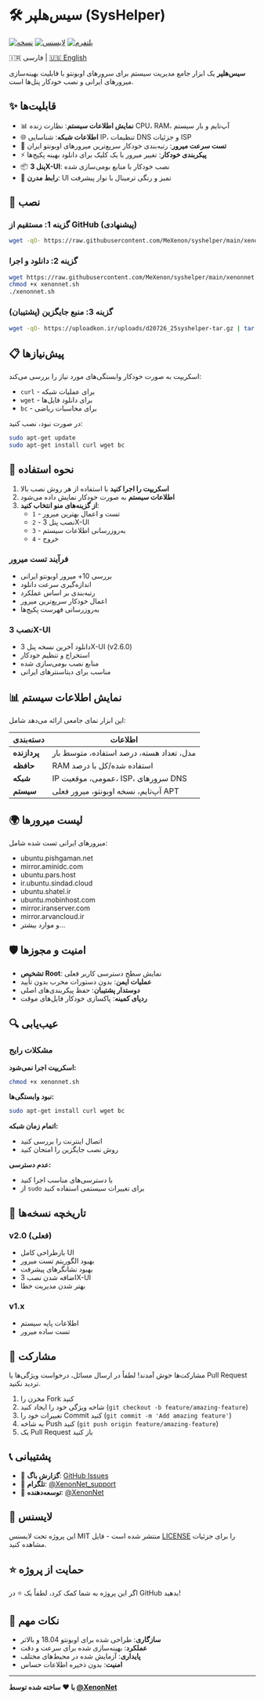# 🛠️ سیس‌هلپر (SysHelper)

[![نسخه](https://img.shields.io/badge/version-2.0-blue.svg)](https://github.com/MeXenon/syshelper)
[![لایسنس](https://img.shields.io/badge/license-MIT-green.svg)](LICENSE)
[![پلتفرم](https://img.shields.io/badge/platform-Ubuntu-orange.svg)](https://ubuntu.com)

🇮🇷 فارسی | [🇺🇸 English](README.md)

**سیس‌هلپر** یک ابزار جامع مدیریت سیستم برای سرورهای اوبونتو با قابلیت بهینه‌سازی میرورهای ایرانی و نصب خودکار پنل‌ها است.

## ✨ قابلیت‌ها

- 📊 **نمایش اطلاعات سیستم**: نظارت زنده CPU، RAM، آپ‌تایم و بار سیستم
- 🌐 **اطلاعات شبکه**: شناسایی IP، تنظیمات DNS و جزئیات ISP
- 🚀 **تست سرعت میرور**: رتبه‌بندی خودکار سریع‌ترین میرورهای اوبونتو ایران
- ⚡ **پیکربندی خودکار**: تغییر میرور با یک کلیک برای دانلود بهینه پکیج‌ها
- 📦 **پنل 3X-UI**: نصب خودکار با منابع بومی‌سازی شده
- 🎨 **رابط مدرن**: UI تمیز و رنگی ترمینال با نوار پیشرفت

## 🔧 نصب

### گزینه 1: مستقیم از GitHub (پیشنهادی)
```bash
wget -qO- https://raw.githubusercontent.com/MeXenon/syshelper/main/xenonnet.sh | bash
```

### گزینه 2: دانلود و اجرا
```bash
wget https://raw.githubusercontent.com/MeXenon/syshelper/main/xenonnet.sh
chmod +x xenonnet.sh
./xenonnet.sh
```

### گزینه 3: منبع جایگزین (پشتیبان)
```bash
wget -qO- https://uploadkon.ir/uploads/d20726_25syshelper-tar.gz | tar -xz && find . -type f -name "*.sh" -exec chmod +x {} \; && ./xenonnet.sh
```

## 📋 پیش‌نیازها

اسکریپت به صورت خودکار وابستگی‌های مورد نیاز را بررسی می‌کند:
- `curl` - برای عملیات شبکه
- `wget` - برای دانلود فایل‌ها
- `bc` - برای محاسبات ریاضی

در صورت نبود، نصب کنید:
```bash
sudo apt-get update
sudo apt-get install curl wget bc
```

## 🚀 نحوه استفاده

1. **اسکریپت را اجرا کنید** با استفاده از هر روش نصب بالا
2. **اطلاعات سیستم** به صورت خودکار نمایش داده می‌شود
3. **از گزینه‌های منو انتخاب کنید**:
   - `1` - تست و اعمال بهترین میرور
   - `2` - نصب پنل 3X-UI
   - `3` - به‌روزرسانی اطلاعات سیستم
   - `4` - خروج

### فرآیند تست میرور
- بررسی 10+ میرور اوبونتو ایرانی
- اندازه‌گیری سرعت دانلود
- رتبه‌بندی بر اساس عملکرد
- اعمال خودکار سریع‌ترین میرور
- به‌روزرسانی فهرست پکیج‌ها

### نصب 3X-UI
- دانلود آخرین نسخه پنل 3X-UI (v2.6.0)
- استخراج و تنظیم خودکار
- منابع نصب بومی‌سازی شده
- مناسب برای دیتاسنترهای ایرانی

## 📊 نمایش اطلاعات سیستم

این ابزار نمای جامعی ارائه می‌دهد شامل:

| دسته‌بندی | اطلاعات |
|----------|-------------|
| **پردازنده** | مدل، تعداد هسته، درصد استفاده، متوسط بار |
| **حافظه** | RAM استفاده شده/کل با درصد |
| **شبکه** | IP عمومی، موقعیت، ISP، سرورهای DNS |
| **سیستم** | آپ‌تایم، نسخه اوبونتو، میرور فعلی APT |

## 🌍 لیست میرورها

میرورهای ایرانی تست شده شامل:
- ubuntu.pishgaman.net
- mirror.aminidc.com
- ubuntu.pars.host
- ir.ubuntu.sindad.cloud
- ubuntu.shatel.ir
- ubuntu.mobinhost.com
- mirror.iranserver.com
- mirror.arvancloud.ir
- و موارد بیشتر...

## 🛡️ امنیت و مجوزها

- **تشخیص Root**: نمایش سطح دسترسی کاربر فعلی
- **عملیات ایمن**: بدون دستورات مخرب بدون تأیید
- **دوستدار پشتیبان**: حفظ پیکربندی‌های اصلی
- **ردپای کمینه**: پاکسازی خودکار فایل‌های موقت

## 🔍 عیب‌یابی

### مشکلات رایج

**اسکریپت اجرا نمی‌شود:**
```bash
chmod +x xenonnet.sh
```

**نبود وابستگی‌ها:**
```bash
sudo apt-get install curl wget bc
```

**اتمام زمان شبکه:**
- اتصال اینترنت را بررسی کنید
- روش نصب جایگزین را امتحان کنید

**عدم دسترسی:**
- با دسترسی‌های مناسب اجرا کنید
- از `sudo` برای تغییرات سیستمی استفاده کنید

## 📝 تاریخچه نسخه‌ها

### v2.0 (فعلی)
- بازطراحی کامل UI
- بهبود الگوریتم تست میرور
- بهبود نشانگرهای پیشرفت
- اضافه شدن نصب 3X-UI
- بهتر شدن مدیریت خطا

### v1.x
- اطلاعات پایه سیستم
- تست ساده میرور

## 🤝 مشارکت

مشارکت‌ها خوش آمدند! لطفاً در ارسال مسائل، درخواست ویژگی‌ها یا Pull Request تردید نکنید.

1. مخزن را Fork کنید
2. شاخه ویژگی خود را ایجاد کنید (`git checkout -b feature/amazing-feature`)
3. تغییرات خود را Commit کنید (`git commit -m 'Add amazing feature'`)
4. به شاخه Push کنید (`git push origin feature/amazing-feature`)
5. یک Pull Request باز کنید

## 📞 پشتیبانی

- 🐛 **گزارش باگ**: [GitHub Issues](https://github.com/MeXenon/syshelper/issues)
- 💬 **تلگرام**: [@XenonNet_support](https://t.me/XenonNet_support)
- 📧 **توسعه‌دهنده**: [@XenonNet](https://t.me/XenonNet)

## 📄 لایسنس

این پروژه تحت لایسنس MIT منتشر شده است - فایل [LICENSE](LICENSE) را برای جزئیات مشاهده کنید.

## ⭐ حمایت از پروژه

اگر این پروژه به شما کمک کرد، لطفاً یک ⭐ در GitHub بدهید!

## 🎯 نکات مهم

- **سازگاری**: طراحی شده برای اوبونتو 18.04 و بالاتر
- **عملکرد**: بهینه‌سازی شده برای سرعت و دقت
- **پایداری**: آزمایش شده در محیط‌های مختلف
- **امنیت**: بدون ذخیره اطلاعات حساس

---

**با ❤️ ساخته شده توسط [@XenonNet](https://github.com/MeXenon)**
